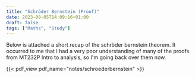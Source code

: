 ```yaml
---
title: "Schröder Bernstein (Proof)"
date: 2023-08-05T14:09:16+01:00
draft: false
tags: ["Maths", "Study"]
---
```


Below is attached a short recap of the schröder bernstein theorem. It occurred to me that I had a very poor understanding of many of the proofs from MT232P Intro to analysis, so I'm going back over them now.

{{< pdf_view pdf_name="notes/schroederbernstein" >}}
